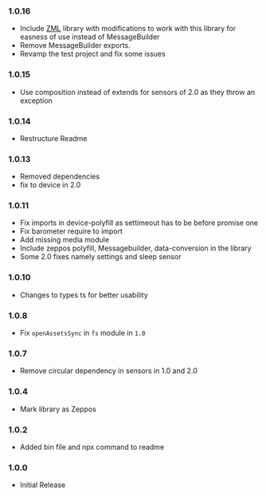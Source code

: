 ### 1.0.16

* Include [ZML](https://github.com/zepp-health/zml) library with modifications to work with this library for easness of use instead of MessageBuilder
* Remove MessageBuilder exports.
* Revamp the test project and fix some issues 

### 1.0.15

* Use composition instead of extends for sensors of 2.0 as they throw an exception

### 1.0.14

* Restructure Readme

### 1.0.13

* Removed dependencies
* fix to device in 2.0

### 1.0.11

* Fix imports in device-polyfill as settimeout has to be before promise one
* Fix barometer require to import
* Add missing media module
* Include zeppos polyfill, Messagebuilder, data-conversion in the library
* Some 2.0 fixes namely settings and sleep sensor

### 1.0.10

* Changes to types ts for better usability

### 1.0.8

* Fix `openAssetsSync` in `fs` module in `1.0`

### 1.0.7

* Remove circular dependency in sensors in 1.0 and 2.0

### 1.0.4

* Mark library as Zeppos

### 1.0.2

* Added bin file and npx command to readme

### 1.0.0

* Initial Release


